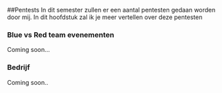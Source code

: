 ##Pentests
In dit semester zullen er een aantal pentesten gedaan worden door mij. In dit hoofdstuk zal ik je meer vertellen over deze pentesten

### Blue vs Red team evenementen
Coming soon...

### Bedrijf
Coming soon..
